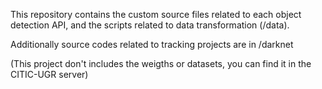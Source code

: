 This repository contains the custom source files related to each object detection API, and the scripts related to data transformation (/data).

Additionally source codes related to tracking projects are in /darknet

(This project don't includes the weigths or datasets, you can find it in the CITIC-UGR server)
